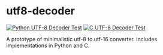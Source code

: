 # utf8-decoder

[![Python UTF-8 Decoder Test](https://github.com/dfint/utf8-decoder/actions/workflows/py-utf8-decoder-test.yml/badge.svg)](https://github.com/dfint/utf8-decoder/actions/workflows/py-utf8-decoder-test.yml) 
[![C UTF-8 Decoder Test](https://github.com/dfint/utf8-decoder/actions/workflows/c-utf8-decoder-test.yml/badge.svg)](https://github.com/dfint/utf8-decoder/actions/workflows/c-utf8-decoder-test.yml)

A prototype of minimalistic utf-8 to utf-16 converter. Includes implementations in Python and C.
